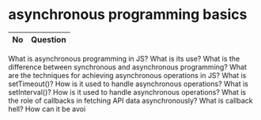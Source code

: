 # asynchronous programming basics

|  No  | Question                                                                                      | 
| ---- | ----------------------------------------------------------------------------------------------|





What is asynchronous programming in JS? What is its use?
What is the difference between synchronous and asynchronous programming?
What are the techniques for achieving asynchronous operations in JS?
What is setTimeout()? How is it used to handle asynchronous operations?
What is setInterval()? How is it used to handle asynchronous operations?
What is the role of callbacks in fetching API data asynchronously?
What is callback hell? How can it be avoi




